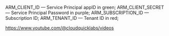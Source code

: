 ARM_CLIENT_ID — Service Principal appID in green;
ARM_CLIENT_SECRET — Service Principal Password in purple;
ARM_SUBSCRIPTION_ID — Subscription ID;
ARM_TENANT_ID — Tenant ID in red;

https://www.youtube.com/@cloudquicklabs/videos
